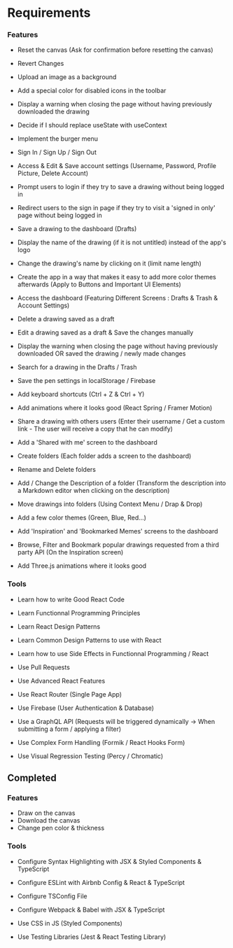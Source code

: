 # Requirements

### Features

- Reset the canvas (Ask for confirmation before resetting the canvas)
- Revert Changes
- Upload an image as a background
- Add a special color for disabled icons in the toolbar
- Display a warning when closing the page without having previously downloaded the drawing
- Decide if I should replace useState with useContext

- Implement the burger menu
- Sign In / Sign Up / Sign Out
- Access & Edit & Save account settings (Username, Password, Profile Picture, Delete Account)
- Prompt users to login if they try to save a drawing without being logged in
- Redirect users to the sign in page if they try to visit a 'signed in only' page without being logged in

- Save a drawing to the dashboard (Drafts)
- Display the name of the drawing (if it is not untitled) instead of the app's logo
- Change the drawing's name by clicking on it (limit name length)
- Create the app in a way that makes it easy to add more color themes afterwards (Apply to Buttons and Important UI Elements)
- Access the dashboard (Featuring Different Screens : Drafts & Trash & Account Settings)
- Delete a drawing saved as a draft
- Edit a drawing saved as a draft & Save the changes manually
- Display the warning when closing the page without having previously downloaded OR saved the drawing / newly made changes

- Search for a drawing in the Drafts / Trash
- Save the pen settings in localStorage / Firebase
- Add keyboard shortcuts (Ctrl + Z & Ctrl + Y)
- Add animations where it looks good (React Spring / Framer Motion)

- Share a drawing with others users (Enter their username / Get a custom link - The user will receive a copy that he can modify)
- Add a 'Shared with me' screen to the dashboard

- Create folders (Each folder adds a screen to the dashboard)
- Rename and Delete folders
- Add / Change the Description of a folder (Transform the description into a Markdown editor when clicking on the description)
- Move drawings into folders (Using Context Menu / Drap & Drop)
- Add a few color themes (Green, Blue, Red...)

- Add 'Inspiration' and 'Bookmarked Memes' screens to the dashboard
- Browse, Filter and Bookmark popular drawings requested from a third party API (On the Inspiration screen)
- Add Three.js animations where it looks good

### Tools

- Learn how to write Good React Code
- Learn Functionnal Programming Principles
- Learn React Design Patterns
- Learn Common Design Patterns to use with React
- Learn how to use Side Effects in Functionnal Programming / React

- Use Pull Requests
- Use Advanced React Features
- Use React Router (Single Page App)
- Use Firebase (User Authentication & Database)
- Use a GraphQL API (Requests will be triggered dynamically -> When submitting a form / applying a filter)
- Use Complex Form Handling (Formik / React Hooks Form)
- Use Visual Regression Testing (Percy / Chromatic)

## Completed

### Features

- Draw on the canvas
- Download the canvas
- Change pen color & thickness

### Tools

- Configure Syntax Highlighting with JSX & Styled Components & TypeScript
- Configure ESLint with Airbnb Config & React & TypeScript
- Configure TSConfig File
- Configure Webpack & Babel with JSX & TypeScript

- Use CSS in JS (Styled Components)
- Use Testing Libraries (Jest & React Testing Library)